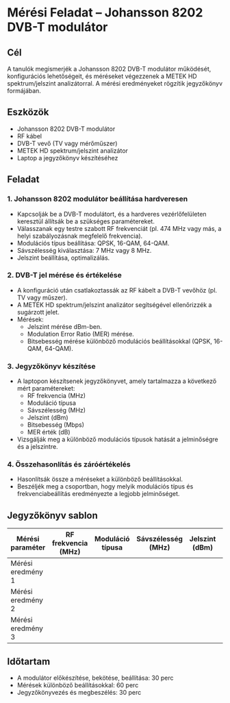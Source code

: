 # Mérési Feladat – Johansson 8202 DVB-T modulátor

## Cél
A tanulók megismerjék a Johansson 8202 DVB-T modulátor működését, konfigurációs lehetőségeit, és méréseket végezzenek a METEK HD spektrum/jelszint analizátorral. A mérési eredményeket rögzítik jegyzőkönyv formájában.

## Eszközök
- Johansson 8202 DVB-T modulátor
- RF kábel
- DVB-T vevő (TV vagy mérőműszer)
- METEK HD spektrum/jelszint analizátor
- Laptop a jegyzőkönyv készítéséhez

## Feladat

### 1. Johansson 8202 modulátor beállítása hardveresen
   - Kapcsolják be a DVB-T modulátort, és a hardveres vezérlőfelületen keresztül állítsák be a szükséges paramétereket.
   - Válasszanak egy testre szabott RF frekvenciát (pl. 474 MHz vagy más, a helyi szabályozásnak megfelelő frekvencia).
   - Modulációs típus beállítása: QPSK, 16-QAM, 64-QAM.
   - Sávszélesség kiválasztása: 7 MHz vagy 8 MHz.
   - Jelszint beállítása, optimalizálás.

### 2. DVB-T jel mérése és értékelése
   - A konfiguráció után csatlakoztassák az RF kábelt a DVB-T vevőhöz (pl. TV vagy műszer).
   - A METEK HD spektrum/jelszint analizátor segítségével ellenőrizzék a sugárzott jelet.
   - Mérések:
     - Jelszint mérése dBm-ben.
     - Modulation Error Ratio (MER) mérése.
     - Bitsebesség mérése különböző modulációs beállításokkal (QPSK, 16-QAM, 64-QAM).

### 3. Jegyzőkönyv készítése
   - A laptopon készítsenek jegyzőkönyvet, amely tartalmazza a következő mért paramétereket:
     - RF frekvencia (MHz)
     - Moduláció típusa
     - Sávszélesség (MHz)
     - Jelszint (dBm)
     - Bitsebesség (Mbps)
     - MER érték (dB)
   - Vizsgálják meg a különböző modulációs típusok hatását a jelminőségre és a jelszintre.

### 4. Összehasonlítás és záróértékelés
   - Hasonlítsák össze a méréseket a különböző beállításokkal.
   - Beszéljék meg a csoportban, hogy melyik modulációs típus és frekvenciabeállítás eredményezte a legjobb jelminőséget.

## Jegyzőkönyv sablon

| Mérési paraméter   | RF frekvencia (MHz) | Moduláció típusa | Sávszélesség (MHz) | Jelszint (dBm) | Bitsebesség (Mbps) | MER érték (dB) |
|--------------------|---------------------|------------------|--------------------|----------------|--------------------|----------------|
| Mérési eredmény 1   |                     |                  |                    |                |                    |                |
| Mérési eredmény 2   |                     |                  |                    |                |                    |                |
| Mérési eredmény 3   |                     |                  |                    |                |                    |                |

## Időtartam
- A modulátor előkészítése, bekötése, beállítása: 30 perc
- Mérések különböző beállításokkal: 60 perc
- Jegyzőkönyvezés és megbeszélés: 30 perc

